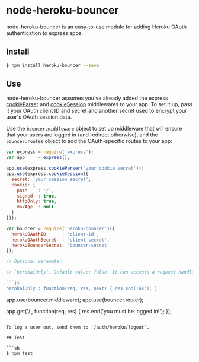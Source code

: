 # node-heroku-bouncer

node-heroku-bouncer is an easy-to-use module for adding Heroku OAuth
authentication to express apps.

## Install

```sh
$ npm install heroku-bouncer --save
```

## Use

node-heroku-bouncer assumes you've already added the express
[cookieParser][cookieParser] and [cookieSession][cookieSession] middlewares to
your app. To set it up, pass it your OAuth client ID and secret and another
secret used to encrypt your user's OAuth session data.

Use the `bouncer.middleware` object to set up middleware that will ensure that
your users are logged in (and redirect otherwise), and the `bouncer.routes`
object to add the OAuth-specific routes to your app:

```javascript
var express = require('express');
var app     = express();

app.use(express.cookieParser('your cookie secret'));
app.use(express.cookieSession({
  secret: 'your session secret',
  cookie: {
    path    : '/',
    signed  : true,
    httpOnly: true,
    maxAge  : null
  }
}));

var bouncer = require('heroku-bouncer')({
  herokuOAuthID      : 'client-id',
  herokuOAuthSecret  : 'client-secret',
  herokuBouncerSecret: 'bouncer-secret'
});

// Optional parameter:

// `herokaiOnly`: Default value: false. It can accepts a request handler. Example:

```js
herokaiOnly : function(req, res, next) { res.end('ok'); }
```

app.use(bouncer.middleware);
app.use(bouncer.router);

app.get('/', function(req, res) {
  res.end('you must be logged in!');
});
```

To log a user out, send them to `/auth/heroku/logout`.

## Test

```sh
$ npm test
```

[cookieParser]:  http://expressjs.com/3x/api.html#cookieParser
[cookieSession]: http://expressjs.com/3x/api.html#cookieSession
